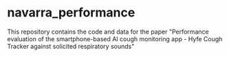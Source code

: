 # navarra_performance
This repository contains the code and data for the paper "Performance evaluation of the smartphone-based AI cough monitoring app - Hyfe Cough Tracker against solicited respiratory sounds"
